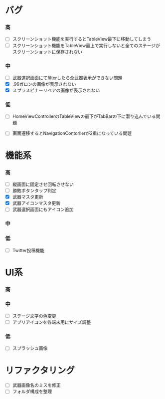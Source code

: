 # バグ  
### 高  
- [ ] スクリーンショット機能を実行するとTableView最下に移動してしまう  
- [ ] スクリーンショット機能をTableView最上で実行しないと全てのステージがスクリーンショットに保存されない  
  
### 中  
- [ ] 武器選択画面にてfilterしたら全武器表示ができない問題  
- [x] .96ガロンの画像が表示されない  
- [x] スプラスピナーリペアの画像が表示されない  
  
### 低  
  
- [ ] HomeViewControllerのTableViewの最下がTabBarの下に潜り込んでいる問題  
- [ ] 画面遷移するとNavigationContorllerが2重になっている問題  
  
  
# 機能系  
### 高  
- [ ] 縦画面に固定させ回転させない  
- [ ] 勝敗ボタンタップ判定  
- [x] 武器マスタ更新  
- [x] 武器アイコンマスタ更新  
- [ ] 武器選択画面にもアイコン追加  
  
### 中  
  
### 低  
- [ ] Twitter投稿機能  
  
  
# UI系  
### 高  
  
### 中   
- [ ] ステージ文字の色変更  
- [ ] アプリアイコンを各端末用にサイズ調整
  
### 低  
- [ ] スプラッシュ画像  
  
# リファクタリング  
- [ ] 武器画像名のミスを修正  
- [ ] フォルダ構成を整理  